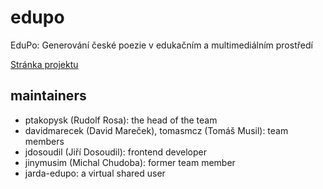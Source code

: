 # edupo
EduPo: Generování české poezie v edukačním a multimediálním prostředí

[Stránka projektu](https://ufal.mff.cuni.cz/grants/edupo)

## maintainers
- ptakopysk (Rudolf Rosa): the head of the team
- davidmarecek (David Mareček), tomasmcz (Tomáš Musil): team members
- jdosoudil (Jiří Dosoudil): frontend developer
- jinymusim (Michal Chudoba): former team member
- jarda-edupo: a virtual shared user 
